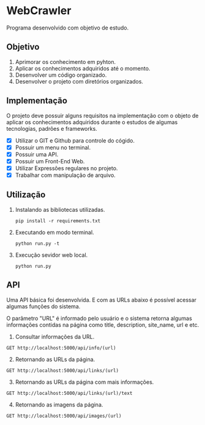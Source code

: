 # WebCrawler

Programa desenvolvido com objetivo de estudo.

## Objetivo

1. Aprimorar os conhecimento em pyhton.
2. Aplicar os conhecimentos adquiridos até o momento.
3. Desenvolver um código organizado.
4. Desenvolver o projeto com diretórios organizados.

## Implementação 

O projeto deve possuir alguns requisitos na implementação com o objeto de aplicar os conhecimentos adquiridos durante o estudos de algumas tecnologias, padrões e frameworks.

- [X] Utilizar o GIT e Github para controle do cógido.
- [X] Possuir um menu no terminal.
- [X] Possuir uma API.
- [X] Possuir um Front-End Web.
- [X] Utilizar Expressões regulares no projeto.
- [X] Trabalhar com manipulação de arquivo.

## Utilização

1. Instalando as bibliotecas utilizadas.

    `pip install -r requirements.txt`

2. Executando em modo terminal.

    `python run.py -t`

3. Execução sevidor web local.

    `python run.py`


## API

Uma API básica foi desenvolvida. E com as URLs abaixo é possível acessar algumas funções do sistema.

O parâmetro "URL" é informado pelo usuário e o sistema retorna algumas informações contidas na página como title, description, site_name, url e etc.

1. Consultar informações da URL.
```
GET http://localhost:5000/api/info/(url)
```
2. Retornando as URLs da página.
```
GET http://localhost:5000/api/links/(url)
```
3. Retornando as URLs da página com mais informações.
```
GET http://localhost:5000/api/links/(url)/text
```
4. Retornando as imagens da página.
```
GET http://localhost:5000/api/images/(url)